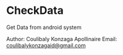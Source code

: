 # CheckData
Get Data from android system

Author: Coulibaly Konzaga Apollinaire
Email: coulibalykonzagaid@gmail.com

